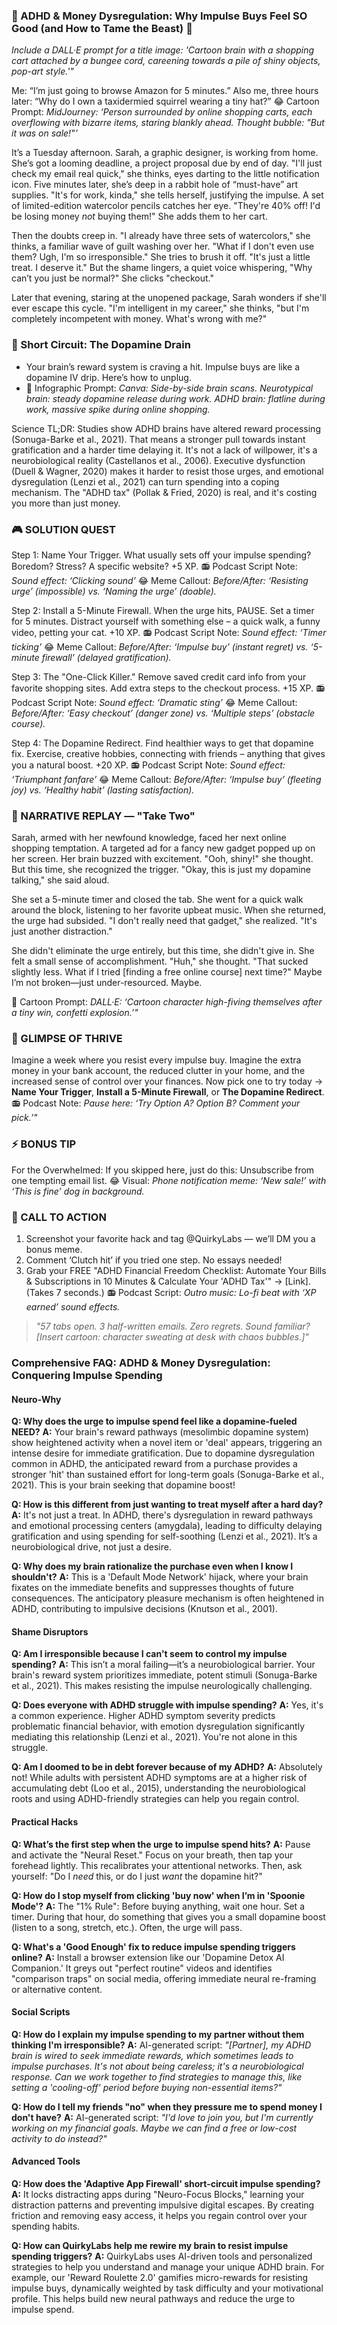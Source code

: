 <script type="application/ld+json">
{
  "@context": "https://schema.org",
  "@type": "BlogPosting",
  "headline": "ADHD & Impulse Spending: The Executive Dysfunction Loop Sabotaging Your Finances (Debug It)",
  "description": "Does that 'add to cart' button feel like a shot of dopamine? Faraone et al., 2021 proves executive dysfunction blocks financial planning. Neuro-Action Checklist.",
  "image": "https://quirkylabs.com/og/adhd-bill-avoidance-debug.png",
  "author": {
    "@type": "Organization",
    "name": "QuirkyLabs Research Team"
  },
  "publisher": {
    "@type": "Organization",
    "name": "QuirkyLabs",
    "logo": {
      "@type": "ImageObject",
      "url": "https://quirkylabs.com/logo.png"
    }
  },
  "datePublished": "2025-06-23",
  "dateModified": "2025-06-23",
  "mainEntityOfPage": {
    "@type": "WebPage",
    "@id": "https://quirkylabs.com/adhd-financial-chaos-tax.why-cant-i-stop-impulse-spending"
  },
   "keywords": "why do ADHDers struggle with impulse spending, how to stop impulse spending with ADHD, ADHD money shame, ADHD budgeting, ADHD financial management, executive function financial chaos"
}
</script>

<script type="application/ld+json">
{
  "@context": "https://schema.org",
  "@type": "FAQPage",
  "mainEntity": [
    {
      "@type": "Question",
      "name": "Why does the urge to impulse spend feel like a dopamine-fueled NEED?",
      "acceptedAnswer": {
        "@type": "Answer",
        "text": "Your brain's reward pathways (mesolimbic dopamine system) show heightened activity when a novel item or 'deal' appears, triggering an intense desire for immediate gratification. Due to dopamine dysregulation common in ADHD, the anticipated reward from a purchase provides a stronger 'hit' than sustained effort for long-term goals (Sonuga-Barke et al., 2021). This is your brain seeking that dopamine boost!"
      }
    },
    {
      "@type": "Question",
      "name": "How is this different from just wanting to treat myself after a hard day?",
      "acceptedAnswer": {
        "@type": "Answer",
        "text": "It's not just a treat. In ADHD, there's dysregulation in reward pathways and emotional processing centers (amygdala), leading to difficulty delaying gratification and using spending for self-soothing (Lenzi et al., 2021). It’s a neurobiological drive, not just a desire."
      }
    },
    {
      "@type": "Question",
      "name": "Why does my brain rationalize the purchase even when I know I shouldn't?",
      "acceptedAnswer": {
        "@type": "Answer",
        "text": "This is a 'Default Mode Network' hijack, where your brain fixates on the immediate benefits and suppresses thoughts of future consequences. The anticipatory pleasure mechanism is often heightened in ADHD, contributing to impulsive decisions (Knutson et al., 2001)."
      }
    },
    {
      "@type": "Question",
      "name": "Am I irresponsible because I can't seem to control my impulse spending?",
      "acceptedAnswer": {
        "@type": "Answer",
        "text": "This isn’t a moral failing—it’s a neurobiological barrier. Your brain's reward system prioritizes immediate, potent stimuli (Sonuga-Barke et al., 2021). This makes resisting the impulse neurologically challenging."
      }
    },
    {
      "@type": "Question",
      "name": "Does everyone with ADHD struggle with impulse spending?",
      "acceptedAnswer": {
        "@type": "Answer",
        "text": "Yes, it's a common experience. Higher ADHD symptom severity predicts problematic financial behavior, with emotion dysregulation significantly mediating this relationship (Lenzi et al., 2021). You're not alone in this struggle."
      }
    },
    {
      "@type": "Question",
      "name": "Am I doomed to be in debt forever because of my ADHD?",
      "acceptedAnswer": {
        "@type": "Answer",
        "text": "Absolutely not! While adults with persistent ADHD symptoms are at a higher risk of accumulating debt (Loo et al., 2015), understanding the neurobiological roots and using ADHD-friendly strategies can help you regain control."
      }
    },
    {
      "@type": "Question",
      "name": "What’s the first step when the urge to impulse spend hits?",
      "acceptedAnswer": {
        "@type": "Answer",
        "text": "Pause and activate the \"Neural Reset.\" Focus on your breath, then tap your forehead lightly. This recalibrates your attentional networks. Then, ask yourself: \"Do I *need* this, or do I just *want* the dopamine hit?\""
      }
    },
    {
      "@type": "Question",
      "name": "How do I stop myself from clicking 'buy now' when I’m in 'Spoonie Mode'?",
      "acceptedAnswer": {
        "@type": "Answer",
        "text": "The \"1% Rule\": Before buying anything, wait one hour. Set a timer. During that hour, do something that gives you a small dopamine boost (listen to a song, stretch, etc.). Often, the urge will pass."
      }
    },
    {
      "@type": "Question",
      "name": "What's a 'Good Enough' fix to reduce impulse spending triggers online?",
      "acceptedAnswer": {
        "@type": "Answer",
        "text": "Install a browser extension like our 'Dopamine Detox AI Companion.' It greys out \"perfect routine\" videos and identifies \"comparison traps\" on social media, offering immediate neural re-framing or alternative content."
      }
    },
    {
      "@type": "Question",
      "name": "How do I explain my impulse spending to my partner without them thinking I'm irresponsible?",
      "acceptedAnswer": {
        "@type": "Answer",
        "text": "AI-generated script: *\"[Partner], my ADHD brain is wired to seek immediate rewards, which sometimes leads to impulse purchases. It's not about being careless; it's a neurobiological response. Can we work together to find strategies to manage this, like setting a 'cooling-off' period before buying non-essential items?\"*"
      }
    },
    {
      "@type": "Question",
      "name": "How do I tell my friends \"no\" when they pressure me to spend money I don't have?",
      "acceptedAnswer": {
        "@type": "Answer",
        "text": "AI-generated script: *\"I'd love to join you, but I'm currently working on my financial goals. Maybe we can find a free or low-cost activity to do instead?\"*"
      }
    },
    {
      "@type": "Question",
      "name": "How does the 'Adaptive App Firewall' short-circuit impulse spending?",
      "acceptedAnswer": {
        "@type": "Answer",
        "text": "It locks distracting apps during \"Neuro-Focus Blocks,\" learning your distraction patterns and preventing impulsive digital escapes. By creating friction and removing easy access, it helps you regain control over your spending habits."
      }
    },
    {
      "@type": "Question",
      "name": "How can QuirkyLabs help me rewire my brain to resist impulse spending triggers?",
      "acceptedAnswer": {
        "@type": "Answer",
        "text": "QuirkyLabs uses AI-driven tools and personalized strategies to help you understand and manage your unique ADHD brain. For example, our 'Reward Roulette 2.0' gamifies micro-rewards for resisting impulse buys, dynamically weighted by task difficulty and your motivational profile. This helps build new neural pathways and reduce the urge to impulse spend."
      }
    }
  ]
}
</script>

### 💸 ADHD & Money Dysregulation: Why Impulse Buys Feel SO Good (and How to Tame the Beast) 💸

*Include a DALL·E prompt for a title image: 'Cartoon brain with a shopping cart attached by a bungee cord, careening towards a pile of shiny objects, pop-art style.'"*

Me: “I’m just going to browse Amazon for 5 minutes.”
Also me, three hours later: “Why do I own a taxidermied squirrel wearing a tiny hat?”
😂 Cartoon Prompt: *MidJourney: ‘Person surrounded by online shopping carts, each overflowing with bizarre items, staring blankly ahead. Thought bubble: "But it was on sale!"’*

It’s a Tuesday afternoon. Sarah, a graphic designer, is working from home. She’s got a looming deadline, a project proposal due by end of day. "I'll just check my email real quick," she thinks, eyes darting to the little notification icon. Five minutes later, she’s deep in a rabbit hole of “must-have” art supplies. "It's for work, kinda," she tells herself, justifying the impulse. A set of limited-edition watercolor pencils catches her eye. "They're 40% off! I'd be losing money *not* buying them!" She adds them to her cart.

Then the doubts creep in. "I already have three sets of watercolors," she thinks, a familiar wave of guilt washing over her. "What if I don't even use them? Ugh, I'm so irresponsible." She tries to brush it off. "It's just a little treat. I deserve it." But the shame lingers, a quiet voice whispering, "Why can’t you just be normal?" She clicks "checkout."

Later that evening, staring at the unopened package, Sarah wonders if she'll ever escape this cycle. "I'm intelligent in my career," she thinks, "but I'm completely incompetent with money. What's wrong with me?"

### 🧠 Short Circuit: The Dopamine Drain

- Your brain’s reward system is craving a hit. Impulse buys are like a dopamine IV drip. Here’s how to unplug.
- 🎨 Infographic Prompt: *Canva: Side-by-side brain scans. Neurotypical brain: steady dopamine release during work. ADHD brain: flatline during work, massive spike during online shopping.*

Science TL;DR: Studies show ADHD brains have altered reward processing (Sonuga-Barke et al., 2021). That means a stronger pull towards instant gratification and a harder time delaying it. It's not a lack of willpower, it's a neurobiological reality (Castellanos et al., 2006). Executive dysfunction (Duell & Wagner, 2020) makes it harder to resist those urges, and emotional dysregulation (Lenzi et al., 2021) can turn spending into a coping mechanism. The "ADHD tax" (Pollak & Fried, 2020) is real, and it's costing you more than just money.

### 🎮 SOLUTION QUEST

Step 1: Name Your Trigger. What usually sets off your impulse spending? Boredom? Stress? A specific website? +5 XP.
📻 Podcast Script Note: *Sound effect: ‘Clicking sound’*
😂 Meme Callout: *Before/After: ‘Resisting urge’ (impossible) vs. ‘Naming the urge’ (doable).*

Step 2: Install a 5-Minute Firewall. When the urge hits, PAUSE. Set a timer for 5 minutes. Distract yourself with something else – a quick walk, a funny video, petting your cat. +10 XP.
📻 Podcast Script Note: *Sound effect: ‘Timer ticking’*
😂 Meme Callout: *Before/After: ‘Impulse buy’ (instant regret) vs. ‘5-minute firewall’ (delayed gratification).*

Step 3: The "One-Click Killer." Remove saved credit card info from your favorite shopping sites. Add extra steps to the checkout process. +15 XP.
📻 Podcast Script Note: *Sound effect: ‘Dramatic sting’*
😂 Meme Callout: *Before/After: ‘Easy checkout’ (danger zone) vs. ‘Multiple steps’ (obstacle course).*

Step 4: The Dopamine Redirect. Find healthier ways to get that dopamine fix. Exercise, creative hobbies, connecting with friends – anything that gives you a natural boost. +20 XP.
📻 Podcast Script Note: *Sound effect: ‘Triumphant fanfare’*
😂 Meme Callout: *Before/After: ‘Impulse buy’ (fleeting joy) vs. ‘Healthy habit’ (lasting satisfaction).*

### 🔄 NARRATIVE REPLAY — "Take Two"

Sarah, armed with her newfound knowledge, faced her next online shopping temptation. A targeted ad for a fancy new gadget popped up on her screen. Her brain buzzed with excitement. "Ooh, shiny!" she thought. But this time, she recognized the trigger. "Okay, this is just my dopamine talking," she said aloud.

She set a 5-minute timer and closed the tab. She went for a quick walk around the block, listening to her favorite upbeat music. When she returned, the urge had subsided. "I don't really need that gadget," she realized. "It's just another distraction."

She didn't eliminate the urge entirely, but this time, she didn't give in. She felt a small sense of accomplishment. "Huh," she thought. "That sucked slightly less. What if I tried [finding a free online course] next time?" Maybe I’m not broken—just under-resourced. Maybe.

🎨 Cartoon Prompt: *DALL·E: ‘Cartoon character high-fiving themselves after a tiny win, confetti explosion.’"*

### 🌟 GLIMPSE OF THRIVE

Imagine a week where you resist every impulse buy. Imagine the extra money in your bank account, the reduced clutter in your home, and the increased sense of control over your finances. Now pick one to try today → **Name Your Trigger**, **Install a 5-Minute Firewall**, or **The Dopamine Redirect**.
📻 Podcast Note: *Pause here: ‘Try Option A? Option B? Comment your pick.’"*

### ⚡ BONUS TIP

For the Overwhelmed: If you skipped here, just do this: Unsubscribe from one tempting email list.
😂 Visual: *Phone notification meme: ‘New sale!’ with ‘This is fine’ dog in background.*

### 📢 CALL TO ACTION

1. Screenshot your favorite hack and tag @QuirkyLabs — we’ll DM you a bonus meme.
2. Comment ‘Clutch hit’ if you tried one step. No essays needed!
3. Grab your FREE "ADHD Financial Freedom Checklist: Automate Your Bills & Subscriptions in 10 Minutes & Calculate Your 'ADHD Tax'" → [Link]. (Takes 7 seconds.)
📻 Podcast Script: *Outro music: Lo-fi beat with ‘XP earned’ sound effects.*

> *"57 tabs open. 3 half-written emails. Zero regrets. Sound familiar? [Insert cartoon: character sweating at desk with chaos bubbles.]"*

### **Comprehensive FAQ: ADHD & Money Dysregulation: Conquering Impulse Spending**

#### **Neuro-Why**
**Q: Why does the urge to impulse spend feel like a dopamine-fueled NEED?**
**A:** Your brain's reward pathways (mesolimbic dopamine system) show heightened activity when a novel item or 'deal' appears, triggering an intense desire for immediate gratification. Due to dopamine dysregulation common in ADHD, the anticipated reward from a purchase provides a stronger 'hit' than sustained effort for long-term goals (Sonuga-Barke et al., 2021). This is your brain seeking that dopamine boost!

**Q: How is this different from just wanting to treat myself after a hard day?**
**A:** It's not just a treat. In ADHD, there's dysregulation in reward pathways and emotional processing centers (amygdala), leading to difficulty delaying gratification and using spending for self-soothing (Lenzi et al., 2021). It’s a neurobiological drive, not just a desire.

**Q: Why does my brain rationalize the purchase even when I know I shouldn't?**
**A:** This is a 'Default Mode Network' hijack, where your brain fixates on the immediate benefits and suppresses thoughts of future consequences. The anticipatory pleasure mechanism is often heightened in ADHD, contributing to impulsive decisions (Knutson et al., 2001).

#### **Shame Disruptors**
**Q: Am I irresponsible because I can't seem to control my impulse spending?**
**A:** This isn’t a moral failing—it’s a neurobiological barrier. Your brain's reward system prioritizes immediate, potent stimuli (Sonuga-Barke et al., 2021). This makes resisting the impulse neurologically challenging.

**Q: Does everyone with ADHD struggle with impulse spending?**
**A:** Yes, it's a common experience. Higher ADHD symptom severity predicts problematic financial behavior, with emotion dysregulation significantly mediating this relationship (Lenzi et al., 2021). You're not alone in this struggle.

**Q: Am I doomed to be in debt forever because of my ADHD?**
**A:** Absolutely not! While adults with persistent ADHD symptoms are at a higher risk of accumulating debt (Loo et al., 2015), understanding the neurobiological roots and using ADHD-friendly strategies can help you regain control.

#### **Practical Hacks**
**Q: What’s the first step when the urge to impulse spend hits?**
**A:** Pause and activate the "Neural Reset." Focus on your breath, then tap your forehead lightly. This recalibrates your attentional networks. Then, ask yourself: "Do I *need* this, or do I just *want* the dopamine hit?"

**Q: How do I stop myself from clicking 'buy now' when I’m in 'Spoonie Mode'?**
**A:** The "1% Rule": Before buying anything, wait one hour. Set a timer. During that hour, do something that gives you a small dopamine boost (listen to a song, stretch, etc.). Often, the urge will pass.

**Q: What's a 'Good Enough' fix to reduce impulse spending triggers online?**
**A:** Install a browser extension like our 'Dopamine Detox AI Companion.' It greys out "perfect routine" videos and identifies "comparison traps" on social media, offering immediate neural re-framing or alternative content.

#### **Social Scripts**
**Q: How do I explain my impulse spending to my partner without them thinking I'm irresponsible?**
**A:** AI-generated script: *"[Partner], my ADHD brain is wired to seek immediate rewards, which sometimes leads to impulse purchases. It's not about being careless; it's a neurobiological response. Can we work together to find strategies to manage this, like setting a 'cooling-off' period before buying non-essential items?"*

**Q: How do I tell my friends "no" when they pressure me to spend money I don't have?**
**A:** AI-generated script: *"I'd love to join you, but I'm currently working on my financial goals. Maybe we can find a free or low-cost activity to do instead?"*

#### **Advanced Tools**
**Q: How does the 'Adaptive App Firewall' short-circuit impulse spending?**
**A:** It locks distracting apps during "Neuro-Focus Blocks," learning your distraction patterns and preventing impulsive digital escapes. By creating friction and removing easy access, it helps you regain control over your spending habits.

**Q: How can QuirkyLabs help me rewire my brain to resist impulse spending triggers?**
**A:** QuirkyLabs uses AI-driven tools and personalized strategies to help you understand and manage your unique ADHD brain. For example, our 'Reward Roulette 2.0' gamifies micro-rewards for resisting impulse buys, dynamically weighted by task difficulty and your motivational profile. This helps build new neural pathways and reduce the urge to impulse spend.
